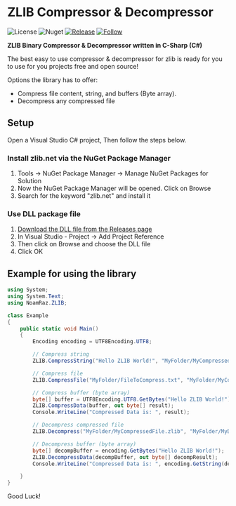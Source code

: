 # ZLIB Compressor & Decompressor
![License](https://img.shields.io/aur/license/apache-spark)
![Nuget](https://img.shields.io/badge/NuGet%20Package%20Required-zlib.net-orange)
[![Release](https://img.shields.io/github/v/release/UrMango/zlib-comp-decomp?color=%23)](https://github.com/UrMango/zlib-comp-decomp/releases)
[![Follow](https://img.shields.io/github/followers/UrMango?label=Follow%20Me&style=social)](https://github.com/UrMango)

**ZLIB Binary Compressor & Decompressor written in C-Sharp (C#)**

The best easy to use compressor & decompressor for zlib is ready for you to use for you projects free and open source!

Options the library has to offer:

 - Compress file content, string, and buffers (Byte array).
 - Decompress any compressed file

## Setup

Open a Visual Studio C# project, Then follow the steps below.

### Install zlib.net via the NuGet Package Manager
1. Tools -> NuGet Package Manager -> Manage NuGet Packages for Solution
2. Now the NuGet Package Manager will be opened. Click on Browse
3. Search for the keyword "zlib.net" and install it

### Use DLL package file
1. [Download the DLL file from the Releases page](https://github.com/UrMango/zlib-comp-decomp/releases/tag/V1.0.1)
2. In Visual Studio - Project -> Add Project Reference
3. Then click on Browse and choose the DLL file
4. Click OK

## Example for using the library

```c#
using System;
using System.Text;
using NoamRaz.ZLIB;

class Example
{
	public static void Main()
	{
		Encoding encoding = UTF8Encoding.UTF8;

		// Compress string
		ZLIB.CompressString("Hello ZLIB World!", "MyFolder/MyCompressedFile.zlib", encoding);

		// Compress file
		ZLIB.CompressFile("MyFolder/FileToCompress.txt", "MyFolder/MyCompressedFile.zlib", encoding);

		// Compress buffer (byte array)
		byte[] buffer = UTF8Encoding.UTF8.GetBytes("Hello ZLIB World!");
		ZLIB.CompressData(buffer, out byte[] result);
		Console.WriteLine("Compressed Data is: ", result);

		// Decompress compressed file
		ZLIB.Decompress("MyFolder/MyCompressedFile.zlib", "MyFolder/MyDecompressedFile.txt", encoding);

		// Decompress buffer (byte array)
		byte[] decompBuffer = encoding.GetBytes("Hello ZLIB World!");
		ZLIB.DecompressData(decompBuffer, out byte[] decompResult);
		Console.WriteLine("Compressed Data is: ", encoding.GetString(decompResult));

	}
}

```

Good Luck!
